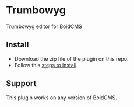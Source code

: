 # Trumbowyg
Trumbowyg editor for BoidCMS

## Install
- Download the zip file of the plugin on this repo.
- Follow this [steps to install](https://boidcms.github.io/#/plugins/install).

## Support
This plugin works on any version of BoidCMS.
